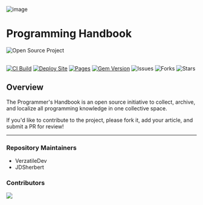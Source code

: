 ![image](https://github.com/JDSherbert/Programming_HandBook/assets/43964243/6155d0a6-0b0f-4054-b2b5-116edc8163f5)

# Programming Handbook

<a href="">
  <img align="left" alt="Open Source Project" src="https://img.shields.io/badge/Open%20Source%20Project-black?style=for-the-badge&logo=none&logoColor=white&color=black&labelColor=black">
</a>

<br></br>

[![CI Build](https://github.com/VerzatileDevOrg/Programming_HandBook/actions/workflows/ci.yml/badge.svg)](https://github.com/VerzatileDevOrg/Programming_HandBook/actions/workflows/ci.yml)
[![Deploy Site](https://github.com/VerzatileDevOrg/Programming_HandBook/actions/workflows/jekyll.yml/badge.svg)](https://github.com/VerzatileDevOrg/Programming_HandBook/actions/workflows/jekyll.yml)
[![Pages](https://github.com/VerzatileDevOrg/Programming_HandBook/actions/workflows/pages.yml/badge.svg)](https://github.com/VerzatileDevOrg/Programming_HandBook/actions/workflows/pages.yml)
[![Gem Version](https://badge.fury.io/rb/beautiful-jekyll-theme.svg)](https://badge.fury.io/rb/beautiful-jekyll-theme)
![Issues](https://img.shields.io/github/issues/VerzatileDevOrg/Programming_HandBook)
![Forks](https://img.shields.io/github/forks/VerzatileDevOrg/Programming_HandBook)
![Stars](https://img.shields.io/github/stars/VerzatileDevOrg/Programming_HandBook)

## Overview

The Programmer's Handbook is an open source initiative to collect, archive, and localize all programming knowledge in one collective space.

If you'd like to contribute to the project, please fork it, add your article, and submit a PR for review!

---

### Repository Maintainers

- VerzatileDev
- JDSherbert

### Contributors

<a href="https://github.com/VerzatileDevOrg/Programming_HandBook/graphs/contributors">
  <img src="https://contrib.rocks/image?repo=VerzatileDevOrg/Programming_HandBook" />
</a>
